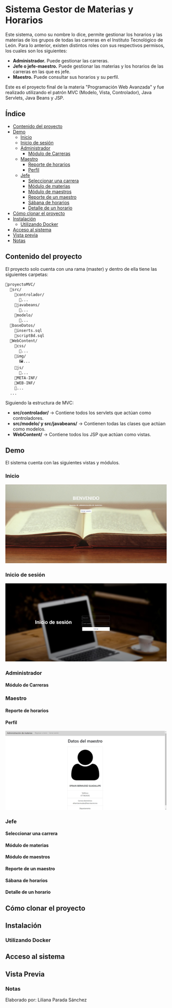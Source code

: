 # Sistema Gestor de Materias y Horarios
Este sistema, como su nombre lo dice, permite gestionar los horarios y las materias de los grupos de todas las carreras en el Instituto Tecnológico de León.
Para lo anterior, existen distintos roles con sus respectivos permisos, los cuales son los siguientes: 
* **Administrador.** Puede gestionar las carreras.
* **Jefe o jefe-maestro.** Puede gestionar las materias y los horarios de las carreras en las que es jefe.
* **Maestro.** Puede consultar sus horarios y su perfil.

Este es el proyecto final de la materia "Programación Web Avanzada" y fue realizado utilizando el patrón MVC (Modelo, Vista, Controlador), Java Servlets, Java Beans y JSP.

## Índice 
* [Contenido del proyecto](#contenido-del-proyecto)
* [Demo](#demo)
  * [Inicio](#inicio)
  * [Inicio de sesión](#inicio-de-sesión)
  * [Administrador](#administrador)
    * [Módulo de Carreras](#módulo-de-carreras)
  * [Maestro](#maestro)
    * [Reporte de horarios](#reporte-de-horarios)
    * [Perfil](#perfil)
  * [Jefe](#jefe)
    * [Seleccionar una carrera](#seleccionar-una-carrera)
    * [Módulo de materias](#módulo-de-materias)
    * [Módulo de maestros](#módulo-de-maestros)
    * [Reporte de un maestro](#reporte-de-un-maestro)
    * [Sábana de horarios](#sábana-de-horarios)
    * [Detalle de un horario](#detalle-de-un-horario)
* [Cómo clonar el proyecto](#cómo-clonar-el-proyecto)
* [Instalación](#instalación)
  * [Utilizando Docker](#utilizando-docker)
* [Acceso al sistema](#acceso-al-sistema)
* [Vista previa](#vista-previa)
* [Notas](#notas)

## Contenido del proyecto
El proyecto solo cuenta con una rama (master) y dentro de ella tiene las siguientes carpetas:
```
📂proyectoMVC/
  📂src/
    📂controlador/
      📄...
    📂javabeans/
      📄...
    📂modelo/
      📄...
  📂baseDatos/
    📄inserts.sql
    📄scriptBd.sql
  📂WebContent/
    📂css/
      📄...
    📂img/
      🖼️...
    📂js/
      📄...
    📂META-INF/
    📂WEB-INF/
    📄...
  ...
```
Siguiendo la estructura de MVC:
* **src/controlador/** -> Contiene todos los servlets que actúan como controladores.
* **src/modelo/ y src/javabeans/** -> Contienen todas las clases que actúan como modelos.
* **WebContent/** -> Contiene todos los JSP que actúan como vistas.

## Demo
El sistema cuenta con las siguientes vistas y módulos.
### Inicio
![Inicio](ProyectoMVC/WebContent/img/inicio.jpg)
### Inicio de sesión
![Inicio de sesión](ProyectoMVC/WebContent/img/inicio_sesion.jpg)
### Administrador
#### Módulo de Carreras
### Maestro
#### Reporte de horarios
#### Perfil 
![Perfil](ProyectoMVC/WebContent/img/perfil.jpg)
### Jefe
#### Seleccionar una carrera
#### Módulo de materias
#### Módulo de maestros
#### Reporte de un maestro
#### Sábana de horarios
#### Detalle de un horario

## Cómo clonar el proyecto

## Instalación

### Utilizando Docker

## Acceso al sistema 

## Vista Previa

### Notas
Elaborado por: Liliana Parada Sánchez
